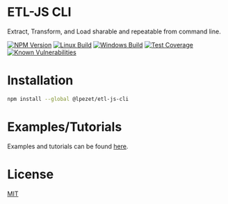 # ETL-JS CLI

Extract, Transform, and Load sharable and repeatable from command line.

[![NPM Version][npm-image]][npm-url]
[![Linux Build][travis-image]][travis-url]
[![Windows Build][appveyor-image]][appveyor-url]
[![Test Coverage][coveralls-image]][coveralls-url]
[![Known Vulnerabilities][vulnerabilities-image]][vulnerabilities-url]

# Installation

```bash
npm install --global @lpezet/etl-js-cli
```

# Examples/Tutorials

Examples and tutorials can be found [here](examples/README.md).

# License

[MIT](LICENSE)

[npm-image]: https://badge.fury.io/js/%40lpezet%2Fetl-js-cli.svg
[npm-url]: https://npmjs.com/package/@lpezet/etl-js-cli
[travis-image]: https://travis-ci.org/lpezet/etl-js-cli.svg?branch=master
[travis-url]: https://travis-ci.org/lpezet/etl-js-cli
[coveralls-image]: https://coveralls.io/repos/github/lpezet/etl-js-cli/badge.svg?branch=master
[coveralls-url]: https://coveralls.io/github/lpezet/etl-js-cli?branch=master
[appveyor-image]: https://ci.appveyor.com/api/projects/status/hxkr7yml7qhi9jo8?svg=true
[appveyor-url]: https://ci.appveyor.com/project/lpezet/etl-js-cli
[vulnerabilities-image]: https://snyk.io/test/github/lpezet/etl-js-cli/badge.svg
[vulnerabilities-url]: https://snyk.io/test/github/lpezet/etl-js-cli